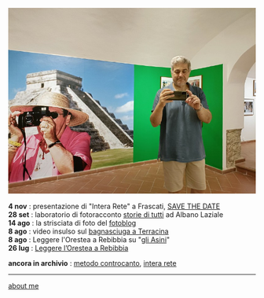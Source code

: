 ![](indexcover0822.jpg "Cortona - proprio lui")  

**4 nov** : presentazione di "Intera Rete" a Frascati, [SAVE THE DATE](https://cacioman.blogspot.com/2022/10/save-date.html)  
**28 set** : laboratorio di fotoracconto [storie di tutti](https://forms.gle/HZbWpqwVBYZN43Sd9) ad Albano Laziale  
**14 ago** : la strisciata di foto del [fotoblog](https://flickr.com/photos/cacioman/)  
**8 ago** : video insulso sul [bagnasciuga a Terracina](https://youtu.be/lqRgqm49z1U)  
**8 ago** : Leggere l'Orestea a Rebibbia su "[gli Asini](https://gliasinirivista.org/leggere-lorestea-a-rebibbia/)"    
**26 lug** : [Leggere l’Orestea a Rebibbia](https://docs.google.com/document/d/1gUJ1HJ9AseuFecQ_CTNzu6HjrihQdxtAUjQ7g-ZI2vE/edit?usp=sharing)  

**ancora in archivio** : [metodo controcanto](https://cacioman.github.io/MetodoControcanto.html), [intera rete](https://cacioman.github.io/interarete.html)

---    
[about me](https://about.me/cacioman) 

